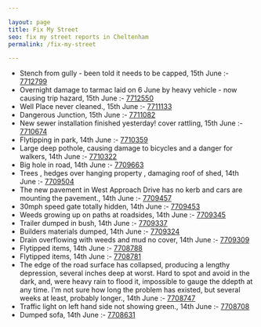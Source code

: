 ```yaml
---

layout: page
title: Fix My Street
seo: fix my street reports in Cheltenham
permalink: /fix-my-street

---
```


<!-- fix_marker starts -->

- Stench from gully - been told it needs to be capped, 15th June :- [7712799](https://www.fixmystreet.com/report/7712799)
- Overnight damage to tarmac laid on 6 June by heavy vehicle - now causing trip hazard, 15th June :- [7712550](https://www.fixmystreet.com/report/7712550)
- Well Place never cleaned., 15th June :- [7711133](https://www.fixmystreet.com/report/7711133)
- Dangerous Junction, 15th June :- [7711082](https://www.fixmystreet.com/report/7711082)
- New sewer installation finished yesterday! cover rattling, 15th June :- [7710674](https://www.fixmystreet.com/report/7710674)
- Flytipping in park, 14th June :- [7710359](https://www.fixmystreet.com/report/7710359)
- Large deep pothole, causing damage to bicycles and a danger for walkers, 14th June :- [7710322](https://www.fixmystreet.com/report/7710322)
- Big hole in road, 14th June :- [7709663](https://www.fixmystreet.com/report/7709663)
- Trees , hedges over hanging property , damaging roof of shed, 14th June :- [7709504](https://www.fixmystreet.com/report/7709504)
- The new pavement in West Approach Drive has no kerb and cars are mounting the pavement., 14th June :- [7709457](https://www.fixmystreet.com/report/7709457)
- 30mph speed gate totally hidden, 14th June :- [7709453](https://www.fixmystreet.com/report/7709453)
- Weeds growing up on paths at roadsides, 14th June :- [7709345](https://www.fixmystreet.com/report/7709345)
- Trailer dumped in bush, 14th June :- [7709337](https://www.fixmystreet.com/report/7709337)
- Builders materials dumped, 14th June :- [7709324](https://www.fixmystreet.com/report/7709324)
- Drain overflowing with weeds and mud no cover, 14th June :- [7709309](https://www.fixmystreet.com/report/7709309)
- Flytipped items, 14th June :- [7708788](https://www.fixmystreet.com/report/7708788)
- Flytipped items, 14th June :- [7708781](https://www.fixmystreet.com/report/7708781)
- The edge of the road surface has collapsed, producing a lengthy depression, several inches deep at worst. Hard to spot and avoid in the dark, and, were heavy rain to flood it, impossible to gauge the ddepth at any time. I'm not sure how long the problem has existed, but several weeks at least, probably longer., 14th June :- [7708747](https://www.fixmystreet.com/report/7708747)
- Traffic light on left hand side not showing green., 14th June :- [7708708](https://www.fixmystreet.com/report/7708708)
- Dumped sofa, 14th June :- [7708631](https://www.fixmystreet.com/report/7708631)

<!-- fix_marker ends -->
